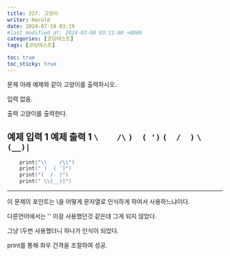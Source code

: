 ```yaml
---
title: 227. 고양이
writer: Harold
date: 2024-07-10 03:19
#last_modified_at: 2024-03-08 03:11:00 +0800
categories: [코딩테스트]
tags: [코딩테스트]

toc: true
toc_sticky: true
---
```

문제
아래 예제와 같이 고양이를 출력하시오.

입력
없음.

출력
고양이를 출력한다.

예제 입력 1 
예제 출력 1 
`\    /\`
 `)  ( ')`
`(  /  )`
 `\(__)|`
---
```swift
    print("\\    /\\")
    print(" )  ( ')")
    print("(  /  )")
    print(" \\(__)|")
```
---

이 문제의 포인트는 \을 어떻게 문자열로 인식하게 하여서 사용하느냐이다.

다른언어에서는 '' 이걸 사용했던것 같은데 그게 되지 않았다.

그냥 \\두번 사용했더니 하나가 인식이 되었다.

print를 통해 좌우 간격을 조절하여 성공.